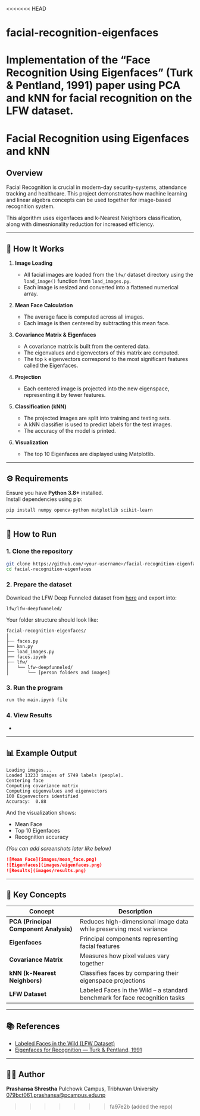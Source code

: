 <<<<<<< HEAD
# facial-recognition-eigenfaces
Implementation of the “Face Recognition Using Eigenfaces” (Turk &amp; Pentland, 1991) paper using PCA and kNN for facial recognition on the LFW dataset.
=======
# Facial Recognition using Eigenfaces and kNN

## Overview

Facial Recognition is crucial in modern-day security-systems, attendance tracking and healthcare.
This project demonstrates how machine learning and linear algebra concepts can be used together for image-based recognition system.

This algorithm uses eigenfaces and k-Nearest Neighbors classification, along with dimesnionality reduction for increased efficiency.

---

## 🧩 How It Works

1. **Image Loading**
   - All facial images are loaded from the `lfw/` dataset directory using the `load_image()` function from `load_images.py`.
   - Each image is resized and converted into a flattened numerical array.

2. **Mean Face Calculation**
   - The average face is computed across all images.
   - Each image is then centered by subtracting this mean face.

3. **Covariance Matrix & Eigenfaces**
   - A covariance matrix is built from the centered data.
   - The eigenvalues and eigenvectors of this matrix are computed.
   - The top `k` eigenvectors correspond to the most significant features called the Eigenfaces.

4. **Projection**
   - Each centered image is projected into the new eigenspace, representing it by fewer features.

5. **Classification (kNN)**
   - The projected images are split into training and testing sets.
   - A kNN classifier is used to predict labels for the test images.
   - The accuracy of the model is printed.

6. **Visualization**
   - The top 10 Eigenfaces are displayed using Matplotlib.

---

## ⚙️ Requirements

Ensure you have **Python 3.8+** installed.  
Install dependencies using pip:

```bash
pip install numpy opencv-python matplotlib scikit-learn
````

---

## 🚀 How to Run

### 1. Clone the repository

```bash
git clone https://github.com/<your-username>/facial-recognition-eigenfaces.git
cd facial-recognition-eigenfaces
```

### 2. Prepare the dataset

Download the LFW Deep Funneled dataset from [here](https://www.kaggle.com/datasets/jessicali9530/lfw-dataset) and export into:

```
lfw/lfw-deepfunneled/
```

Your folder structure should look like:

```
facial-recognition-eigenfaces/
│
├── faces.py
├── knn.py
├── load_images.py
├── faces.ipynb
├── lfw/
│   └── lfw-deepfunneled/
│       └── [person folders and images]
```

### 3. Run the program

```bash
run the main.ipynb file
```

### 4. View Results

* 

---

## 📊 Example Output

```
Loading images...
Loaded 13233 images of 5749 labels (people).
Centering face
Computing covariance matrix
Computing eigenvalues and eigenvectors
100 Eigenvectors identified
Accuracy:  0.88
```

And the visualization shows:

* Mean Face
* Top 10 Eigenfaces
* Recognition accuracy

*(You can add screenshots later like below)*

```markdown
![Mean Face](images/mean_face.png)
![Eigenfaces](images/eigenfaces.png)
![Results](images/results.png)
```

---

## 🧠 Key Concepts

| Concept                                | Description                                                                 |
| -------------------------------------- | --------------------------------------------------------------------------- |
| **PCA (Principal Component Analysis)** | Reduces high-dimensional image data while preserving most variance          |
| **Eigenfaces**                         | Principal components representing facial features                           |
| **Covariance Matrix**                  | Measures how pixel values vary together                                     |
| **kNN (k-Nearest Neighbors)**          | Classifies faces by comparing their eigenspace projections                  |
| **LFW Dataset**                        | Labeled Faces in the Wild – a standard benchmark for face recognition tasks |

---

## 📚 References

* [Labeled Faces in the Wild (LFW Dataset)](https://www.kaggle.com/datasets/jessicali9530/lfw-dataset)
* [Eigenfaces for Recognition — Turk & Pentland, 1991](https://ieeexplore.ieee.org/document/139758)

---

## 👩‍💻 Author

**Prashansa Shrestha**
Pulchowk Campus, Tribhuvan University
079bct061.prashansa@pcampus.edu.np
>>>>>>> fa97e2b (added the repo)
